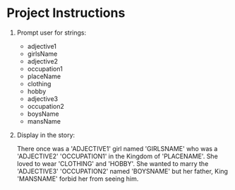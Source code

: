 # Project Instructions

1. Prompt user for strings:
    - adjective1
    - girlsName
    - adjective2
    - occupation1
    - placeName
    - clothing
    - hobby
    - adjective3
    - occupation2
    - boysName
    - mansName

1. Display in the story:

    There once was a 'ADJECTIVE1' girl named 'GIRLSNAME' who was a 'ADJECTIVE2' 'OCCUPATION1' in the Kingdom of 'PLACENAME'. She loved to wear 'CLOTHING' and 'HOBBY'. She wanted to marry the 'ADJECTIVE3' 'OCCUPATION2' named 'BOYSNAME' but her father, King 'MANSNAME' forbid her from seeing him.